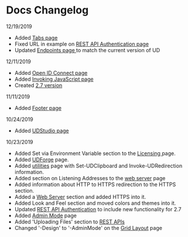 # Docs Changelog

12/19/2019

* Added [Tabs page](components/tabs.md)
* Fixed URL in example on [REST API Authentication page](security/rest-api-authentication.md)
* Updated [Endpoints page ](endpoints/#getting-started-with-endpoints)to match the current version of UD

12/11/2019

* Added [Open ID Connect page](security/authentication/openid-connect.md)
* Added [Invoking JavaScript page](utilities/invoke-javascript.md)
* Created [2.7 version](updates/v2.7.0.md)

11/11/2019

* Added [Footer page](components/footer.md)

10/24/2019

* Added [UDStudio page](udstudio.md)

10/23/2019

* Added Set via Environment Variable section to the [Licensing ](licensing.md)page.
* Added [UDForge](utilities/udforge.md) page.
* Added [utilities](utilities/) page with Set-UDClipboard and Invoke-UDRedirection information. 
* Added section on Listening Addresses to the [web server](webserver/) page
* Added information about HTTP to HTTPS redirection to the HTTPS section. 
* Added a [Web Server](https://github.com/ironmansoftware/universal-dashboard-documentation/tree/21f21e22b621623b6a9307d1e8fb4174447dd34d/web-server/README.md) section and added HTTPS into it.
* Added Look and Feel section and moved colors and themes into it. 
* Updated [REST API Authentication](security/rest-api-authentication.md) to include new functionality for 2.7
* Added [Admin Mode](admin-mode.md) page
* Added 'Uploading Files' section to [REST APIs](rest-apis.md)
* Changed '-Design' to '-AdminMode' on the [Grid Layout](components/grid-layout.md) page

